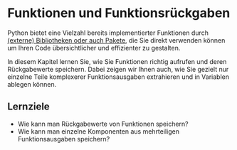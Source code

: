 # Funktionen und Funktionsrückgaben

Python bietet eine Vielzahl bereits implementierter Funktionen durch [(externe) Bibliotheken oder auch Pakete](../../chapter02_basics/befehle/python_pakete.ipynb), die Sie direkt verwenden können um Ihren Code übersichtlicher und effizienter zu gestalten. 

In diesem Kapitel lernen Sie, wie Sie Funktionen richtig aufrufen und deren Rückgabewerte speichern. Dabei zeigen wir Ihnen auch, wie Sie gezielt nur einzelne Teile komplexerer Funktionsausgaben extrahieren und in Variablen ablegen können.

## Lernziele

- Wie kann man Rückgabewerte von Funktionen speichern?
- Wie kann man einzelne Komponenten aus mehrteiligen Funktionsausgaben speichern?